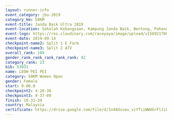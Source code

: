 ```yaml
---
layout: runner-info 
event_category: jbu-2019 
category_km: 50KM 
event-title: Janda Baik Ultra 2019 
event-location: Sekolah Kebangsaan, Kampung Janda Baik, Bentong, Pahang, Malaysia 
event-logo: https://res.cloudinary.com/raceyaya/image/upload/v1569217009/logo/janda-baik_vch1pc.jpg 
event-date: 2019-09-14 
checkpoint-name2: Split 1 E Farm 
checkpoint-name3: Split 2 ATV 
overall_rank: 189
gender_rank_rank_rank_rank_rank: 42
category_rank: 23
bib: 53031
name: LEOW PEI PEI
category: 50KM Women Open
gender: Female
start: 0-00.0
checkpoint2: 4-28-36
checkpoint3: 9-37-09
finish: 10-31-39
country: Malaysia
certificate: https://drive.google.com/file/d/1n48dsuau_vcYTiiWWUGrFlJiLZplV2DB/view?usp=sharing
---
```

